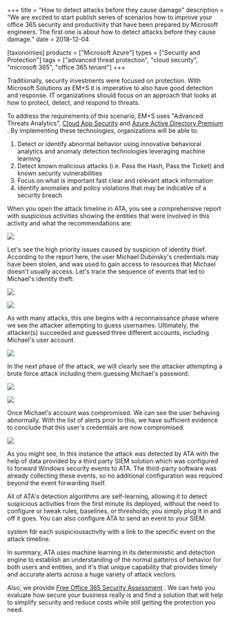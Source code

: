 +++
title = "How to detect attacks before they cause damage"
description = "We are excited to start publish series of scenarios how to improve your office 365 security and productivity that have been prepared by Microsoft engineers. The first one is about how to detect attacks before they cause damage."
date = 2018-12-04

[taxonomies]
products = ["Microsoft Azure"]
types = ["Security and Protection"]
tags = ["advanced threat protection", "cloud security", "microsoft 365", "office 365 tenant"]
+++

Traditionally, security investments were focused on protection. With
Microsoft Solutions as EM+S it is imperative to also have good detection
and response. IT organizations should focus on an approach that looks at
how to protect, detect, and respond to threats.

To address the requirements of this scenario, EM+S uses "Advanced
Threats Analytics", [Cloud App
Security](https://buymssoft.com/services/office-365-addons/mobility-and-security/CSP-ELIT-5b5c193d1138)
and [Azure Active Directory
Premium](https://buymssoft.com/license/GN9-00002) . By implementing
these technologies, organizations will be able to:

1.  Detect or identify abnormal behavior using innovative behavioral
    analytics and anomaly detection technologies leveraging machine
    learning
2.  Detect known malicious attacks (i.e. Pass the Hash, Pass the Ticket)
    and known security vulnerabilities
3.  Focus on what is important fast clear and relevant attack
    information
4.  Identify anomalies and policy violations that may be indicative of a
    security breach

When you open the attack timeline in ATA, you see a
comprehensive report with suspicious activities showing the entities
that were involved in this activity and what the recommendations are:

![](https://o365hq.com/images/182.png)

Let's see the high priority issues caused by suspicion of identity
thief. According to the report here, the user Michael Dubinsky's
credentials may have been stolen, and was used to gain access to
resources that Michael doesn't usually access. Let's trace the sequence
of events that led to Michael's identity theft:

![](https://o365hq.com/images/183.png)

![](https://o365hq.com/images/186.png)

As with many attacks, this one begins with a reconnaissance phase where
we see the attacker attempting to guess usernames. Ultimately, the
attacker(s) succeeded and guessed three different accounts, including
Michael's user account.

![](https://o365hq.com/images/185.png)

In the next phase of the attack, we will clearly see the attacker
attempting a brute force attack including them guessing Michael's
password.

![](https://o365hq.com/images/184.png)

![](https://o365hq.com/images/187.png)

Once Michael's account was compromised. We can see the user behaving
abnormally. With the list of alerts prior to this, we have sufficient
evidence to conclude that this user's credentials are now compromised.

![](https://o365hq.com/images/188.png)

As you might see, In this instance the attack was detected by
ATA with the help of data provided by a third party
SIEM solution which was configured to forward Windows security
events to ATA. The third-party software was already collecting
these events, so no additional configuration was required beyond the
event forwarding itself.

All of ATA's detection algorithms are self-learning, allowing
it to detect suspicious activities from the first minute its deployed,
without the need to configure or tweak rules, baselines, or thresholds;
you simply plug It in and off it goes. You can also configure
ATA to send an event to your SIEM.

system fdr each suspiciousactivity with a link to the specific event on
the attack timeline.

In summary, ATA uses machine learning in its deterministic and
detection engine to establish an understanding of the normal patterns of
behavior for both users and entities, and it's that unique capability
that provides timely and accurate alerts across a huge variety of attack
vectors.

Also, we provide [Free Office 365 Security
Assessment](https://o365hq.com/services/free-office-365-security-assessment-service)
. We can help you evaluate how secure your business really is and find a
solution that will help to simplify security and reduce costs while
still getting the protection you need.